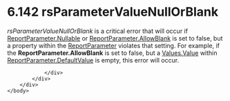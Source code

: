 <html dir="LTR" xmlns:mshelp="http://msdn.microsoft.com/mshelp" xmlns:ddue="http://ddue.schemas.microsoft.com/authoring/2003/5" xmlns:xlink="http://www.w3.org/1999/xlink" xmlns:tool="http://www.microsoft.com/tooltip">
    <head>
        <meta http-equiv="Content-Type" content="text/html; CHARSET=utf-8"></meta>
        <meta name="save" content="history"></meta>
        <title>6.142 rsParameterValueNullOrBlank</title>
        <xml>
            <mshelp:toctitle title="6.142 rsParameterValueNullOrBlank"></mshelp:toctitle>
            <mshelp:rltitle title="[MS-RDL]: rsParameterValueNullOrBlank"></mshelp:rltitle>
            <mshelp:keyword index="A" term="cfffeb44-8985-436f-9159-1f1db6122a91"></mshelp:keyword>
            <mshelp:attr name="DCSext.ContentType" value="open specification"></mshelp:attr>
            <mshelp:attr name="AssetID" value="cfffeb44-8985-436f-9159-1f1db6122a91"></mshelp:attr>
            <mshelp:attr name="TopicType" value="kbRef"></mshelp:attr>
            <mshelp:attr name="DCSext.Title" value="[MS-RDL]: rsParameterValueNullOrBlank" />
        </xml>
    </head>
    <body>
        <div id="header">
            <h1 class="heading">6.142 rsParameterValueNullOrBlank</h1>
        </div>
        <div id="mainSection">
            <div id="mainBody">
                <div id="allHistory" class="saveHistory"></div>
                <div id="sectionSection0" class="section" name="collapseableSection">
                    

<p><i>rsParameterValueNullOrBlank</i> is a critical error that will
occur if <a href="aeb93aab-9673-4c7a-998a-1f6391d7accb.md">ReportParameter.Nullable</a>
or <a href="2f407b6d-c89d-4943-a8d2-88bcab24a8eb.md">ReportParameter.AllowBlank</a>
is set to false, but a property within the <a href="7c3f4c83-9172-48db-94c1-693295c5d623.md">ReportParameter</a> violates
that setting. For example, if the <b>ReportParameter.AllowBlank</b> is set to
false, but a <a href="6d1d760f-fc6f-4450-bacd-b0de538016fc.md">Values.Value</a>
within <a href="8e66448d-9239-490c-8c81-5d4bce32e4d8.md">ReportParameter.DefaultValue</a>
is empty, this error will occur.</p>


                </div>
            </div>
        </div>
    </body>
</html>